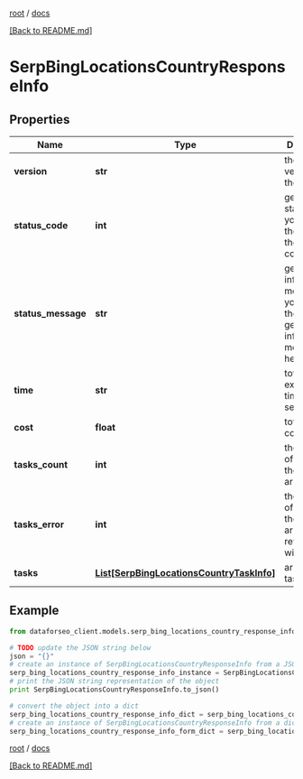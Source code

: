 [root](./../ "root") / [docs](./ "docs")

[[Back to README.md]](./../README.md "[Back to README.md]")

# SerpBingLocationsCountryResponseInfo

## Properties

Name | Type | Description | Notes
------------ | ------------- | ------------- | -------------
**version** | **str** | the current version of the API | [optional]
**status_code** | **int** | general status code you can find the full list of the response codes here | [optional]
**status_message** | **str** | general informational message you can find the full list of general informational messages here | [optional]
**time** | **str** | total execution time, seconds | [optional]
**cost** | **float** | total tasks cost, USD | [optional]
**tasks_count** | **int** | the number of tasks in the tasks array | [optional]
**tasks_error** | **int** | the number of tasks in the tasks array returned with an error | [optional]
**tasks** | [**List[SerpBingLocationsCountryTaskInfo]**](SerpBingLocationsCountryTaskInfo.md) | array of tasks | [optional]

## Example

```python
from dataforseo_client.models.serp_bing_locations_country_response_info import SerpBingLocationsCountryResponseInfo

# TODO update the JSON string below
json = "{}"
# create an instance of SerpBingLocationsCountryResponseInfo from a JSON string
serp_bing_locations_country_response_info_instance = SerpBingLocationsCountryResponseInfo.from_json(json)
# print the JSON string representation of the object
print SerpBingLocationsCountryResponseInfo.to_json()

# convert the object into a dict
serp_bing_locations_country_response_info_dict = serp_bing_locations_country_response_info_instance.to_dict()
# create an instance of SerpBingLocationsCountryResponseInfo from a dict
serp_bing_locations_country_response_info_form_dict = serp_bing_locations_country_response_info.from_dict(serp_bing_locations_country_response_info_dict)
```

  

[root](./../ "root") / [docs](./ "docs")

[[Back to README.md]](./../README.md "[Back to README.md]")